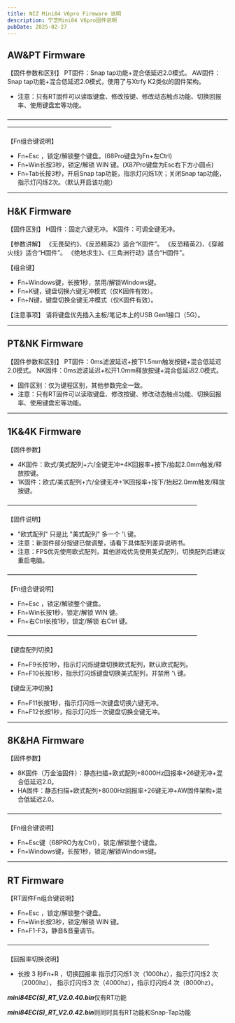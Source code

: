 ```yaml
---
title: NIZ Mini84 V6pro Firmware 说明
description: 宁芝Mini84 V6pro固件说明
pubDate: 2025-02-27
---
```






## AW&PT Firmware

【固件参数和区别】
PT固件：Snap tap功能+混合低延迟2.0模式。
AW固件：Snap tap功能+混合低延迟2.0模式，使用了与Xtrfy K2类似的固件架构。

* 注意：只有RT固件可以读取键盘、修改按键、修改动态触点功能、切换回报率、使用键盘宏等功能。


—————————————————————————————————————————————————————


【Fn组合键说明】
- Fn+Esc ，锁定/解锁整个键盘。(68Pro键盘为Fn+左Ctrl)
- Fn+Win长按3秒，锁定/解锁 WIN 键。(X87Pro键盘为Esc右下方小圆点)
- Fn+Tab长按3秒，开启Snap tap功能，指示灯闪烁1次；关闭Snap tap功能，指示灯闪烁2次。（默认开启该功能）



------



## H&K Firmware

【固件区别】
H固件：固定六键无冲。
K固件：可调全键无冲。

【参数讲解】
《无畏契约》、《反恐精英2》适合“K固件”。
《反恐精英2》、《穿越火线》适合“H固件”。
《绝地求生》、《三角洲行动》适合“H固件”。

【组合键】

- Fn+Windows键，长按1秒，禁用/解锁Windows键。
- Fn+K键，键盘切换六键无冲模式（仅K固件有效）。
- Fn+N键，键盘切换全键无冲模式（仅K固件有效）。

【注意事项】
请将键盘优先插入主板/笔记本上的USB Gen1接口（5G）。



------



## PT&NK Firmware

【固件参数和区别】
PT固件：0ms滤波延迟+按下1.5mm触发按键+混合低延迟2.0模式。
NK固件：0ms滤波延迟+松开1.0mm释放按键+混合低延迟2.0模式。

* 固件区别：仅为键程区别，其他参数完全一致。
* 注意：只有RT固件可以读取键盘、修改按键、修改动态触点功能、切换回报率、使用键盘宏等功能。



------



## 1K&4K Firmware

【固件参数】

* 4K固件：欧式/美式配列+六/全键无冲+4K回报率+按下/抬起2.0mm触发/释放按键。
* 1K固件：欧式/美式配列+六/全键无冲+1K回报率+按下/抬起2.0mm触发/释放按键。

———————————————————————————————

【固件说明】

* "欧式配列"  只是比 "美式配列" 多一个  '\  键。
* 注意：新固件部分按键已做调整，请看下具体配列差异说明书。
* 注意：FPS优先使用欧式配列，其他游戏优先使用美式配列，切换配列后建议重启电脑。

———————————————————————————————

【Fn组合键说明】

- Fn+Esc ，锁定/解锁整个键盘。
- Fn+Win长按1秒，锁定/解锁 WIN 键。
- Fn+右Ctrl长按1秒，锁定/解锁 右Ctrl 键。

———————————————————————————————

【键盘配列切换】

- Fn+F9长按1秒，指示灯闪烁键盘切换欧式配列，默认欧式配列。
- Fn+F10长按1秒，指示灯闪烁键盘切换美式配列，并禁用 '\  键。

【键盘无冲切换】

- Fn+F11长按1秒，指示灯闪烁一次键盘切换六键无冲。
- Fn+F12长按1秒，指示灯闪烁一次键盘切换全键无冲。



------



## 8K&HA Firmware

【固件参数】
* 8K固件（万金油固件）：静态扫描+欧式配列+8000Hz回报率+26键无冲+混合低延迟2.0。
* HA固件：静态扫描+欧式配列+8000Hz回报率+26键无冲+AW固件架构+混合低延迟2.0。

———————————————————————————————————

【Fn组合键说明】
- Fn+Esc键（68PRO为左Ctrl），锁定/解锁整个键盘。
- Fn+Windows键，长按1秒，锁定/解锁Windows键。



------



## RT Firmware

【RT固件Fn组合键说明】
- Fn+Esc ，锁定/解锁整个键盘。
- Fn+Win长按3秒，锁定/解锁 WIN 键。
- Fn+F1-F3，静音&音量调节。


—————————————————————————————————


【回报率切换说明】
- 长按 3 秒Fn+R ，切换回报率
  指示灯闪烁1 次（1000hz），指示灯闪烁2 次（2000hz），
  指示灯闪烁3 次（4000hz），指示灯闪烁4 次（8000hz）。

***mini84EC(S)_RT_V2.0.40.bin***仅有RT功能

***mini84EC(S)_RT_V2.0.42.bin***则同时具有RT功能和Snap-Tap功能

